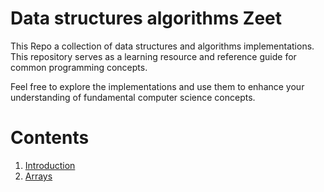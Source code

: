# Data structures algorithms Zeet

This Repo a collection of data structures and algorithms implementations. This repository serves as a learning resource and reference guide for common programming concepts.

Feel free to explore the implementations and use them to enhance your understanding of fundamental computer science concepts.

# Contents

1. [Introduction](./1.Introduction/1.Introduction.md)
2. [Arrays](./2.Arrays/2.Arrays.md)
